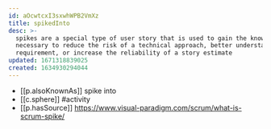 ```yaml
---
id: aOcwtcxI3sxwhWPB2VmXz
title: spikedInto
desc: >-
  spikes are a special type of user story that is used to gain the knowledge
  necessary to reduce the risk of a technical approach, better understand a
  requirement, or increase the reliability of a story estimate
updated: 1671318839025
created: 1634930294044
---
```




- [[p.alsoKnownAs]] spike into
- [[c.sphere]] #activity
- [[p.hasSource]] https://www.visual-paradigm.com/scrum/what-is-scrum-spike/
